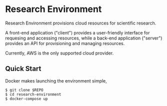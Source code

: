 # Research Environment

Research Environment provisions cloud resources for scientific research. 

A front-end application ("client") provides a user-friendly interface for requesing and accessing
resources, while a back-end application ("server") provides an API for provisioning and managing resources.

Currently, AWS is the only supported cloud provider.

## Quick Start

Docker makes launching the environment simple,

```
$ git clone $REPO
$ cd research-environment
$ docker-compose up
```
